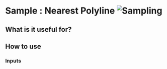 # Sample : Nearest Polyline ![Sampling](https://img.shields.io/badge/Sampling-1d6c3d)

## What is it useful for?


## How to use
### Inputs
